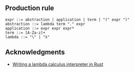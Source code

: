 ## Production rule
```
expr ::= abstraction | application | term | "(" expr ")"
abstraction ::= lambda term "." expr
application ::= expr expr expr*
term ::= [A-Za-z]+
lambda ::= "\" | "λ"
```

## Acknowledgments
- [Writing a lambda calculus interpreter in Rust](https://prose.nsood.in/rust-lambda)
